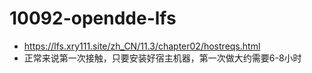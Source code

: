 # 10092-opendde-lfs

* https://lfs.xry111.site/zh_CN/11.3/chapter02/hostreqs.html
* 正常来说第一次接触，只要安装好宿主机器，第一次做大约需要6-8小时


